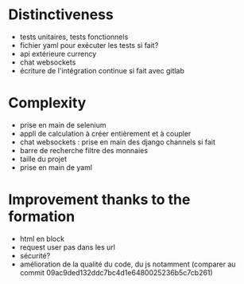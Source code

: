 # Distinctiveness

- tests unitaires, tests fonctionnels
- fichier yaml pour exécuter les tests si fait?
- api extérieure currency
- chat websockets
- écriture de l'intégration continue si fait avec gitlab


# Complexity

- prise en main de selenium
- appli de calculation à créer entièrement et à coupler
- chat websockets : prise en main des django channels si fait
- barre de recherche filtre des monnaies
- taille du projet
- prise en main de yaml

# Improvement thanks to the formation

- html en block
- request user pas dans les url
- sécurité?
- amélioration de la qualité du code, du js notamment (comparer au commit 09ac9ded132ddc7bc4d1e6480025236b5c7cb261)